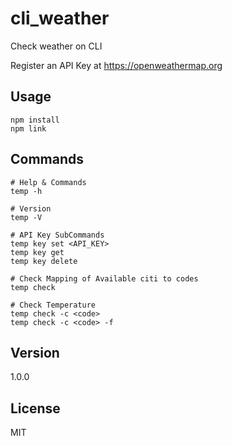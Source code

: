 # cli_weather
Check weather on CLI

Register an API Key at https://openweathermap.org

## Usage
```
npm install
npm link
```

## Commands
```
# Help & Commands
temp -h

# Version
temp -V

# API Key SubCommands
temp key set <API_KEY>
temp key get
temp key delete

# Check Mapping of Available citi to codes
temp check

# Check Temperature
temp check -c <code>
temp check -c <code> -f
```

## Version
1.0.0

## License
MIT
